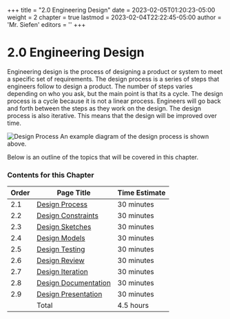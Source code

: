 +++
title = "2.0 Engineering Design"
date = 2023-02-05T01:20:23-05:00
weight = 2
chapter = true
lastmod = 2023-02-04T22:22:45-05:00
author = 'Mr. Siefen'
editors = ''
+++

# 2.0 Engineering Design

Engineering design is the process of designing a product or system to meet a specific set of requirements. The design process is a series of steps that engineers follow to design a product. The number of steps varies depending on who you ask, but the main point is that its a cycle. The design process is a cycle because it is not a linear process. Engineers will go back and forth between the steps as they work on the design. The design process is also iterative. This means that the design will be improved over time. 

![Design Process](/images/engineering_design/engDesignChart.png)
An example diagram of the design process is shown above.

Below is an outline of the topics that will be covered in this chapter.

### Contents for this Chapter

| Order | Page Title | Time Estimate |
| --- | --- | --- |
| 2.1 | [Design Process](/engineering_design/design_process) | 30 minutes |
| 2.2 | [Design Constraints](/engineering_design/design_constraints) | 30 minutes |
| 2.3 | [Design Sketches](/engineering_design/design_sketches) | 30 minutes |
| 2.4 | [Design Models](/engineering_design/design_models) | 30 minutes |
| 2.5 | [Design Testing](/engineering_design/design_testing) | 30 minutes |
| 2.6 | [Design Review](/engineering_design/design_review) | 30 minutes |
| 2.7 | [Design Iteration](/engineering_design/design_iteration) | 30 minutes |
| 2.8 | [Design Documentation](/engineering_design/design_documentation) | 30 minutes |
| 2.9 | [Design Presentation](/engineering_design/design_presentation) | 30 minutes |
|      | Total | 4.5 hours |